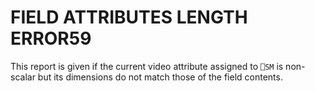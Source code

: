 




<h1 class="heading"><span class="name">FIELD ATTRIBUTES LENGTH ERROR</span><span class="command">59</span></h1>

This report is given if the current video attribute assigned to `⎕SM` is non-scalar but its dimensions do not match those of the field contents.



